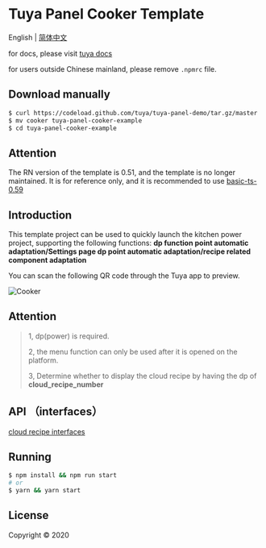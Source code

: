 # Tuya Panel Cooker Template

English | [简体中文](./README-zh_CN.md)

for docs, please visit [tuya docs](https://docs.tuya.com)

for users outside Chinese mainland, please remove `.npmrc` file.

## Download manually

```bash
$ curl https://codeload.github.com/tuya/tuya-panel-demo/tar.gz/master | tar -xz --strip=2 tuya-panel-demo-master/examples/cooker
$ mv cooker tuya-panel-cooker-example
$ cd tuya-panel-cooker-example
```

## Attention

The RN version of the template is 0.51, and the template is no longer maintained. It is for reference only, and it is recommended to use [basic-ts-0.59](../basic-ts-0.59)

## Introduction

This template project can be used to quickly launch the kitchen power project, supporting the following functions: **dp function point automatic adaptation/Settings page dp point automatic adaptation/recipe related component adaptation**

You can scan the following QR code through the Tuya app to preview.

![Cooker](https://images.tuyacn.com/rms-static/b91d36c0-a195-11ea-96f0-cda03b175b6c-1590747501612.png?tyName=cooker.png)


## Attention

> 1, dp(power) is required.
>
> 2, the menu function can only be used after it is opened on the platform.
>
> 3, Determine whether to display the cloud recipe by having the dp of **cloud_recipe_number**

## API （interfaces）

[cloud recipe interfaces](https://developer.tuya.com/en/docs/control-panel-sdk/cooker-recipe-api?id=K9mcn0f0m1q0w)

## Running

```bash
$ npm install && npm run start
# or
$ yarn && yarn start
```

## License

Copyright © 2020
